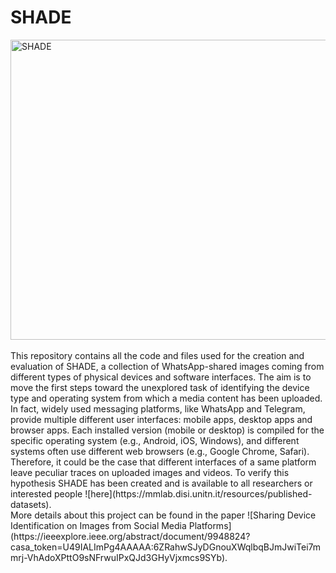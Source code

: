 # SHADE

<img src="https://github.com/andreaunitn/SHADE/assets/105369215/d109f523-c4a9-4fae-9ec8-6af249526972" alt="SHADE" width="640" height="480"/>
</br></br>
This repository contains all the code and files used for the creation and evaluation of SHADE, a collection of WhatsApp-shared images coming from different types of physical devices and software interfaces. The aim is to move the first steps toward the unexplored task of identifying the device type and operating system from which a media content has been uploaded. In fact, widely used messaging platforms, like WhatsApp and Telegram, provide multiple different user interfaces: mobile apps, desktop apps and browser apps. Each installed version (mobile or desktop) is compiled for the specific operating system (e.g., Android, iOS, Windows), and different systems often use different web browsers (e.g., Google Chrome, Safari). Therefore, it could be the case that different interfaces of a same platform leave peculiar traces on uploaded images and videos. To verify this hypothesis SHADE has been created and is available to all researchers or interested people ![here](https://mmlab.disi.unitn.it/resources/published-datasets).
</br>
More details about this project can be found in the paper ![Sharing Device Identification on Images from Social Media Platforms](https://ieeexplore.ieee.org/abstract/document/9948824?casa_token=U49IALImPg4AAAAA:6ZRahwSJyDGnouXWqlbqBJmJwiTei7mmrj-VhAdoXPttO9sNFrwuIPxQJd3GHyVjxmcs9SYb).
